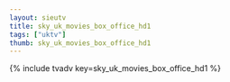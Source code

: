 ```yaml
--- 
layout: sieutv
title: sky_uk_movies_box_office_hd1
tags: ["uktv"]
thumb: sky_uk_movies_box_office_hd1
---
```

{% include tvadv key=sky_uk_movies_box_office_hd1 %}
